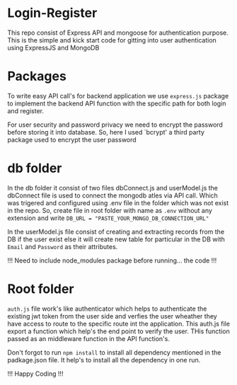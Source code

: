 # Login-Register
This repo consist of Express API and mongoose for authentication purpose.
This is the simple and kick start code for gitting into user authentication using
ExpressJS and MongoDB 

# Packages 
To write easy API call's for backend application we use `express.js` package to implement the
backend API function with the specific path for both login and register.

For user security and password privacy we need to encrypt the password before storing it into
database. So, here I used `bcrypt' a third party package used to encrypt the user password

# db folder
In the db folder it consist of two files dbConnect.js and userModel.js the dbConnect file is 
used to connect the mongodb atles via API call. Which was trigered and configured using .env file 
in the folder which was not exist in the repo.
So, create file in root folder with name as `.env` without any extension and write
`DB_URL = "PASTE_YOUR_MONGO_DB_CONNECTION_URL"`

In the userModel.js file consist of creating and extracting records from the DB
if the user exist else it will create new table for particular in the DB with
`Email` and `Password` as their attributes.


!!! Need to include node_modules package before running... the code !!!

# Root folder 
`auth.js` file work's like authenticator which helps to authenticate the existing jwt token from the
user side and verfies the user wheather they have access to route to the specific route int the
application.
This auth.js file export a function which help's the end point to verify the user. THis function
passed as an middleware function in the API function's.

Don't forgot to run `npm install` to install all dependency mentioned in the padkage.json file.
It help's to install all the dependency in one run.

!!! Happy  Coding !!!

